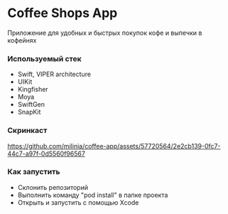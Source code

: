 # Coffee Shops App
Приложение для удобных и быстрых покупок кофе и выпечки в кофейнях

### Используемый стек

- Swift, VIPER architecture
- UIKit
- Kingfisher
- Moya
- SwiftGen
- SnapKit

### Скринкаст

https://github.com/milinia/coffee-app/assets/57720564/2e2cb139-0fc7-44c7-a97f-0d5560f96567

### Как запустить

- Склонить репозиторий
- Выполнить команду "pod install" в папке проекта
- Открыть и запустить с помощью Xcode
